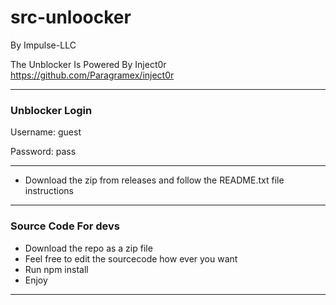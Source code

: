 # src-unloocker
By Impulse-LLC

The Unblocker Is Powered By Inject0r
https://github.com/Paragramex/inject0r

----
### Unblocker Login

Username: guest

Password: pass

----

* Download the zip from releases and follow the README.txt file instructions

----
### Source Code For devs

* Download the repo as a zip file
* Feel free to edit the sourcecode how ever you want
* Run npm install
* Enjoy
----
